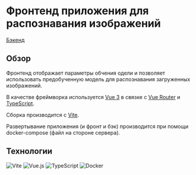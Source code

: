 # Фронтенд приложения для распознавания изображений

[Бэкенд](https://github.com/gfnIvanov/ImageDetectApp-serv)

## Обзор

Фронтенд отображает параметры обчения одели и позволяет использовать предобученную модель для распознавания загруженных изображений.

В качестве фреймворка используется [Vue 3](https://v3.ru.vuejs.org/) в связке с [Vue Router](https://router.vuejs.org/) и [TypeScript](https://www.typescriptlang.org/).

Сборка производится с [Vite](https://vitejs.dev/).

Развертывание приложения (и фронт и бэк) производится при помощи docker-compose (файл на стороне сервера).

## Технологии

![Vite](https://img.shields.io/badge/vite-%23646CFF.svg?style=for-the-badge&logo=vite&logoColor=white)
![Vue.js](https://img.shields.io/badge/vuejs-%2335495e.svg?style=for-the-badge&logo=vuedotjs&logoColor=%234FC08D)
![TypeScript](https://img.shields.io/badge/typescript-%23007ACC.svg?style=for-the-badge&logo=typescript&logoColor=white)
![Docker](https://img.shields.io/badge/docker-%230db7ed.svg?style=for-the-badge&logo=docker&logoColor=white)
